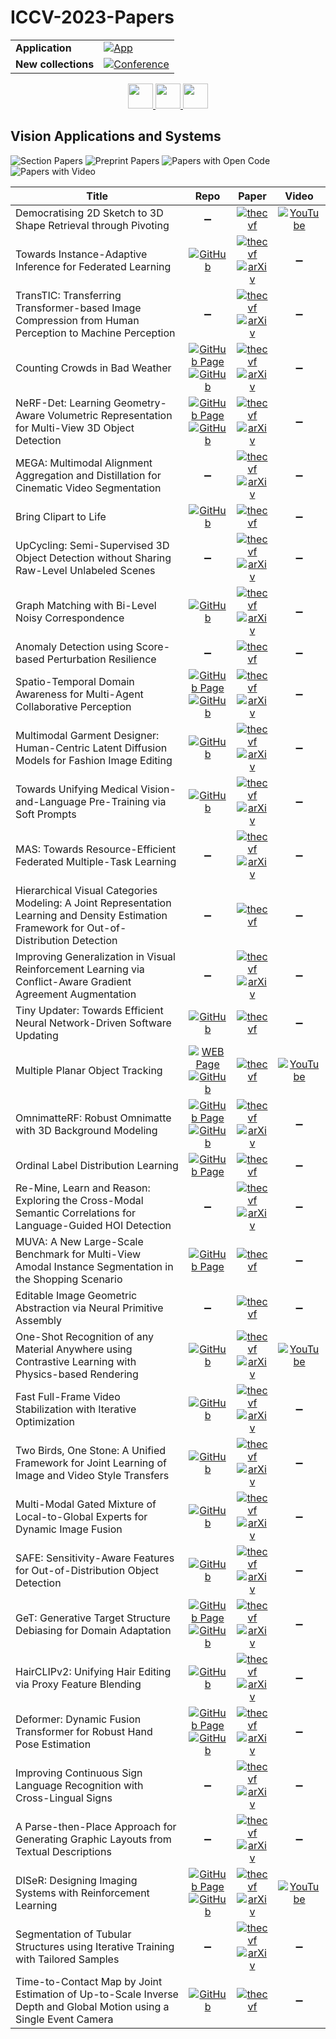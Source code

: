 # ICCV-2023-Papers

<table>
    <tr>
        <td><strong>Application</strong></td>
        <td>
            <a href="https://huggingface.co/spaces/DmitryRyumin/NewEraAI-Papers" style="float:left;">
                <img src="https://img.shields.io/badge/🤗-NewEraAI--Papers-FFD21F.svg" alt="App" />
            </a>
        </td>
    </tr>
    <tr>
        <td><strong>New collections</strong></td>
        <td>
            <a href="https://github.com/DmitryRyumin/ICCV-2023-Papers/blob/main/README.md">
                <img src="http://img.shields.io/badge/ICCV-2025-0073AE.svg" alt="Conference">
            </a>
        </td>
    </tr>
</table>

<div align="center">
    <a href="https://github.com/DmitryRyumin/ICCV-2023-Papers/blob/main/sections/2023/main/geometric-deep-learning.md">
        <img src="https://cdn.jsdelivr.net/gh/DmitryRyumin/NewEraAI-Papers@main/images/left.svg" width="40" alt="" />
    </a>
    <a href="https://github.com/DmitryRyumin/ICCV-2023-25-Papers/blob/main/README_2023.md">
        <img src="https://cdn.jsdelivr.net/gh/DmitryRyumin/NewEraAI-Papers@main/images/home.svg" width="40" alt="" />
    </a>
    <a href="https://github.com/DmitryRyumin/ICCV-2023-Papers/blob/main/sections/2023/main/machine-learning-and-dataset.md">
        <img src="https://cdn.jsdelivr.net/gh/DmitryRyumin/NewEraAI-Papers@main/images/right.svg" width="40" alt="" />
    </a>
</div>

## Vision Applications and Systems

![Section Papers](https://img.shields.io/badge/Section%20Papers-36-42BA16) ![Preprint Papers](https://img.shields.io/badge/Preprint%20Papers-26-b31b1b) ![Papers with Open Code](https://img.shields.io/badge/Papers%20with%20Open%20Code-21-1D7FBF) ![Papers with Video](https://img.shields.io/badge/Papers%20with%20Video-4-FF0000)

| **Title** | **Repo** | **Paper** | **Video** |
|-----------|:--------:|:---------:|:---------:|
| Democratising 2D Sketch to 3D Shape Retrieval through Pivoting | :heavy_minus_sign: | [![thecvf](https://img.shields.io/badge/pdf-thecvf-7395C5.svg)](https://openaccess.thecvf.com/content/ICCV2023/papers/Chowdhury_Democratising_2D_Sketch_to_3D_Shape_Retrieval_Through_Pivoting_ICCV_2023_paper.pdf) | [![YouTube](https://img.shields.io/badge/YouTube-%23FF0000.svg?style=for-the-badge&logo=YouTube&logoColor=white)](https://www.youtube.com/watch?v=iM1A81QEhfw) |
| Towards Instance-Adaptive Inference for Federated Learning | [![GitHub](https://img.shields.io/github/stars/chunmeifeng/FedIns?style=flat)](https://github.com/chunmeifeng/FedIns) | [![thecvf](https://img.shields.io/badge/pdf-thecvf-7395C5.svg)](https://openaccess.thecvf.com/content/ICCV2023/papers/Feng_Towards_Instance-adaptive_Inference_for_Federated_Learning_ICCV_2023_paper.pdf) <br /> [![arXiv](https://img.shields.io/badge/arXiv-2308.06051-b31b1b.svg)](https://arxiv.org/abs/2308.06051) | :heavy_minus_sign: |
| TransTIC: Transferring Transformer-based Image Compression from Human Perception to Machine Perception | :heavy_minus_sign: | [![thecvf](https://img.shields.io/badge/pdf-thecvf-7395C5.svg)](https://openaccess.thecvf.com/content/ICCV2023/papers/Chen_TransTIC_Transferring_Transformer-based_Image_Compression_from_Human_Perception_to_Machine_ICCV_2023_paper.pdf) <br /> [![arXiv](https://img.shields.io/badge/arXiv-2306.05085-b31b1b.svg)](https://arxiv.org/abs/2306.05085) | :heavy_minus_sign: |
| Counting Crowds in Bad Weather | [![GitHub Page](https://img.shields.io/badge/GitHub-Page-159957.svg)](https://awccnet.github.io/) <br /> [![GitHub](https://img.shields.io/github/stars/awccnet/AWCC-Net?style=flat)](https://github.com/awccnet/AWCC-Net) | [![thecvf](https://img.shields.io/badge/pdf-thecvf-7395C5.svg)](https://openaccess.thecvf.com/content/ICCV2023/papers/Huang_Counting_Crowds_in_Bad_Weather_ICCV_2023_paper.pdf) <br /> [![arXiv](https://img.shields.io/badge/arXiv-2306.01209-b31b1b.svg)](https://arxiv.org/abs/2306.01209) | :heavy_minus_sign: |
| NeRF-Det: Learning Geometry-Aware Volumetric Representation for Multi-View 3D Object Detection | [![GitHub Page](https://img.shields.io/badge/GitHub-Page-159957.svg)](https://chenfengxu714.github.io/nerfdet/) <br /> [![GitHub](https://img.shields.io/github/stars/facebookresearch/NeRF-Det?style=flat)](https://github.com/facebookresearch/NeRF-Det) | [![thecvf](https://img.shields.io/badge/pdf-thecvf-7395C5.svg)](https://openaccess.thecvf.com/content/ICCV2023/papers/Xu_NeRF-Det_Learning_Geometry-Aware_Volumetric_Representation_for_Multi-View_3D_Object_Detection_ICCV_2023_paper.pdf) <br /> [![arXiv](https://img.shields.io/badge/arXiv-2307.14620-b31b1b.svg)](https://arxiv.org/abs/2307.14620) | :heavy_minus_sign: |
| MEGA: Multimodal Alignment Aggregation and Distillation for Cinematic Video Segmentation | :heavy_minus_sign: | [![thecvf](https://img.shields.io/badge/pdf-thecvf-7395C5.svg)](https://openaccess.thecvf.com/content/ICCV2023/papers/Sadoughi_MEGA_Multimodal_Alignment_Aggregation_and_Distillation_For_Cinematic_Video_Segmentation_ICCV_2023_paper.pdf) <br /> [![arXiv](https://img.shields.io/badge/arXiv-2308.11185-b31b1b.svg)](https://arxiv.org/abs/2308.11185) | :heavy_minus_sign: |
| Bring Clipart to Life | [![GitHub](https://img.shields.io/github/stars/dangsq/ClipFaceShop?style=flat)](https://github.com/dangsq/ClipFaceShop) | [![thecvf](https://img.shields.io/badge/pdf-thecvf-7395C5.svg)](https://openaccess.thecvf.com/content/ICCV2023/papers/Zhao_Bring_Clipart_to_Life_ICCV_2023_paper.pdf) | :heavy_minus_sign: |
| UpCycling: Semi-Supervised 3D Object Detection without Sharing Raw-Level Unlabeled Scenes | :heavy_minus_sign: | [![thecvf](https://img.shields.io/badge/pdf-thecvf-7395C5.svg)](https://openaccess.thecvf.com/content/ICCV2023/papers/Hwang_UpCycling_Semi-supervised_3D_Object_Detection_without_Sharing_Raw-level_Unlabeled_Scenes_ICCV_2023_paper.pdf) <br /> [![arXiv](https://img.shields.io/badge/arXiv-2211.11950-b31b1b.svg)](https://arxiv.org/abs/2211.11950) | :heavy_minus_sign: |
| Graph Matching with Bi-Level Noisy Correspondence | [![GitHub](https://img.shields.io/github/stars/XLearning-SCU/2023-ICCV-COMMON?style=flat)](https://github.com/XLearning-SCU/2023-ICCV-COMMON) | [![thecvf](https://img.shields.io/badge/pdf-thecvf-7395C5.svg)](https://openaccess.thecvf.com/content/ICCV2023/papers/Lin_Graph_Matching_with_Bi-level_Noisy_Correspondence_ICCV_2023_paper.pdf) <br /> [![arXiv](https://img.shields.io/badge/arXiv-2212.04085-b31b1b.svg)](https://arxiv.org/abs/2212.04085) | :heavy_minus_sign: |
| Anomaly Detection using Score-based Perturbation Resilience | :heavy_minus_sign: | [![thecvf](https://img.shields.io/badge/pdf-thecvf-7395C5.svg)](https://openaccess.thecvf.com/content/ICCV2023/papers/Shin_Anomaly_Detection_using_Score-based_Perturbation_Resilience_ICCV_2023_paper.pdf) | :heavy_minus_sign: |
| Spatio-Temporal Domain Awareness for Multi-Agent Collaborative Perception | [![GitHub Page](https://img.shields.io/badge/GitHub-Page-159957.svg)](https://ydk122024.github.io/SCOPE/) <br /> [![GitHub](https://img.shields.io/github/stars/starfdu1418/SCOPE?style=flat)](https://github.com/starfdu1418/SCOPE) | [![thecvf](https://img.shields.io/badge/pdf-thecvf-7395C5.svg)](https://openaccess.thecvf.com/content/ICCV2023/papers/Yang_Spatio-Temporal_Domain_Awareness_for_Multi-Agent_Collaborative_Perception_ICCV_2023_paper.pdf) <br /> [![arXiv](https://img.shields.io/badge/arXiv-2307.13929-b31b1b.svg)](https://arxiv.org/abs/2307.13929) | :heavy_minus_sign: |
| Multimodal Garment Designer: Human-Centric Latent Diffusion Models for Fashion Image Editing | [![GitHub](https://img.shields.io/github/stars/aimagelab/multimodal-garment-designer?style=flat)](https://github.com/aimagelab/multimodal-garment-designer) | [![thecvf](https://img.shields.io/badge/pdf-thecvf-7395C5.svg)](https://openaccess.thecvf.com/content/ICCV2023/papers/Baldrati_Multimodal_Garment_Designer_Human-Centric_Latent_Diffusion_Models_for_Fashion_Image_ICCV_2023_paper.pdf) <br /> [![arXiv](https://img.shields.io/badge/arXiv-2304.02051-b31b1b.svg)](https://arxiv.org/abs/2304.02051) | :heavy_minus_sign: |
| Towards Unifying Medical Vision-and-Language Pre-Training via Soft Prompts | [![GitHub](https://img.shields.io/github/stars/zhjohnchan/ptunifier?style=flat)](https://github.com/zhjohnchan/ptunifier) | [![thecvf](https://img.shields.io/badge/pdf-thecvf-7395C5.svg)](https://openaccess.thecvf.com/content/ICCV2023/papers/Chen_Towards_Unifying_Medical_Vision-and-Language_Pre-Training_via_Soft_Prompts_ICCV_2023_paper.pdf) <br /> [![arXiv](https://img.shields.io/badge/arXiv-2302.08958-b31b1b.svg)](https://arxiv.org/abs/2302.08958) | :heavy_minus_sign: |
| MAS: Towards Resource-Efficient Federated Multiple-Task Learning | :heavy_minus_sign: | [![thecvf](https://img.shields.io/badge/pdf-thecvf-7395C5.svg)](https://openaccess.thecvf.com/content/ICCV2023/papers/Zhuang_MAS_Towards_Resource-Efficient_Federated_Multiple-Task_Learning_ICCV_2023_paper.pdf) <br /> [![arXiv](https://img.shields.io/badge/arXiv-2307.11285-b31b1b.svg)](https://arxiv.org/abs/2307.11285) | :heavy_minus_sign: |
| Hierarchical Visual Categories Modeling: A Joint Representation Learning and Density Estimation Framework for Out-of-Distribution Detection | :heavy_minus_sign: | [![thecvf](https://img.shields.io/badge/pdf-thecvf-7395C5.svg)](https://openaccess.thecvf.com/content/ICCV2023/papers/Li_Hierarchical_Visual_Categories_Modeling_A_Joint_Representation_Learning_and_Density_ICCV_2023_paper.pdf) | :heavy_minus_sign: |
| Improving Generalization in Visual Reinforcement Learning via Conflict-Aware Gradient Agreement Augmentation | :heavy_minus_sign: | [![thecvf](https://img.shields.io/badge/pdf-thecvf-7395C5.svg)](https://openaccess.thecvf.com/content/ICCV2023/papers/Liu_Improving_Generalization_in_Visual_Reinforcement_Learning_via_Conflict-aware_Gradient_Agreement_ICCV_2023_paper.pdf) <br /> [![arXiv](https://img.shields.io/badge/arXiv-2308.01194-b31b1b.svg)](https://arxiv.org/abs/2308.01194) | :heavy_minus_sign: |
| Tiny Updater: Towards Efficient Neural Network-Driven Software Updating | [![GitHub](https://img.shields.io/github/stars/ArchipLab-LinfengZhang/TinyUpdater?style=flat)](https://github.com/ArchipLab-LinfengZhang/TinyUpdater) | [![thecvf](https://img.shields.io/badge/pdf-thecvf-7395C5.svg)](https://openaccess.thecvf.com/content/ICCV2023/papers/Zhang_Tiny_Updater_Towards_Efficient_Neural_Network-Driven_Software_Updating_ICCV_2023_paper.pdf) | :heavy_minus_sign: |
| Multiple Planar Object Tracking | [![WEB Page](https://img.shields.io/badge/WEB-Page-159957.svg)](https://zzcheng.top/MPOT/) <br /> [![GitHub](https://img.shields.io/github/stars/nku-zhichengzhang/MPOT?style=flat)](https://github.com/nku-zhichengzhang/MPOT) | [![thecvf](https://img.shields.io/badge/pdf-thecvf-7395C5.svg)](https://openaccess.thecvf.com/content/ICCV2023/papers/Zhang_Multiple_Planar_Object_Tracking_ICCV_2023_paper.pdf) | [![YouTube](https://img.shields.io/badge/YouTube-%23FF0000.svg?style=for-the-badge&logo=YouTube&logoColor=white)](https://www.youtube.com/watch?v=1kE_VJgM4u8) |
| OmnimatteRF: Robust Omnimatte with 3D Background Modeling | [![GitHub Page](https://img.shields.io/badge/GitHub-Page-159957.svg)](https://omnimatte-rf.github.io/) <br /> [![GitHub](https://img.shields.io/github/stars/facebookresearch/OmnimatteRF?style=flat)](https://github.com/facebookresearch/OmnimatteRF) | [![thecvf](https://img.shields.io/badge/pdf-thecvf-7395C5.svg)](https://openaccess.thecvf.com/content/ICCV2023/papers/Lin_OmnimatteRF_Robust_Omnimatte_with_3D_Background_Modeling_ICCV_2023_paper.pdf) <br /> [![arXiv](https://img.shields.io/badge/arXiv-2309.07749-b31b1b.svg)](https://arxiv.org/abs/2309.07749) | :heavy_minus_sign: |
| Ordinal Label Distribution Learning | [![GitHub Page](https://img.shields.io/badge/GitHub-Page-159957.svg)](https://downdric23.github.io/) | [![thecvf](https://img.shields.io/badge/pdf-thecvf-7395C5.svg)](https://openaccess.thecvf.com/content/ICCV2023/papers/Wen_Ordinal_Label_Distribution_Learning_ICCV_2023_paper.pdf) | :heavy_minus_sign: |
| Re-Mine, Learn and Reason: Exploring the Cross-Modal Semantic Correlations for Language-Guided HOI Detection | :heavy_minus_sign: | [![thecvf](https://img.shields.io/badge/pdf-thecvf-7395C5.svg)](https://openaccess.thecvf.com/content/ICCV2023/papers/Cao_Re-mine_Learn_and_Reason_Exploring_the_Cross-modal_Semantic_Correlations_for_ICCV_2023_paper.pdf) <br /> [![arXiv](https://img.shields.io/badge/arXiv-2307.13529-b31b1b.svg)](https://arxiv.org/abs/2307.13529) | :heavy_minus_sign: |
| MUVA: A New Large-Scale Benchmark for Multi-View Amodal Instance Segmentation in the Shopping Scenario | [![GitHub Page](https://img.shields.io/badge/GitHub-Page-159957.svg)](https://zhixuanli.github.io/project_2023_ICCV_MUVA/) | [![thecvf](https://img.shields.io/badge/pdf-thecvf-7395C5.svg)](https://openaccess.thecvf.com/content/ICCV2023/papers/Li_MUVA_A_New_Large-Scale_Benchmark_for_Multi-View_Amodal_Instance_Segmentation_ICCV_2023_paper.pdf) | :heavy_minus_sign: |
| Editable Image Geometric Abstraction via Neural Primitive Assembly | :heavy_minus_sign: | [![thecvf](https://img.shields.io/badge/pdf-thecvf-7395C5.svg)](https://openaccess.thecvf.com/content/ICCV2023/papers/Chen_Editable_Image_Geometric_Abstraction_via_Neural_Primitive_Assembly_ICCV_2023_paper.pdf) | :heavy_minus_sign: |
| One-Shot Recognition of any Material Anywhere using Contrastive Learning with Physics-based Rendering | [![GitHub](https://img.shields.io/github/stars/ZuseZ4/MatSim-Dataset-Generator-Scripts-And-Neural-net?style=flat)](https://github.com/ZuseZ4/MatSim-Dataset-Generator-Scripts-And-Neural-net) | [![thecvf](https://img.shields.io/badge/pdf-thecvf-7395C5.svg)](https://openaccess.thecvf.com/content/ICCV2023/papers/Drehwald_One-Shot_Recognition_of_Any_Material_Anywhere_Using_Contrastive_Learning_with_ICCV_2023_paper.pdf) <br /> [![arXiv](https://img.shields.io/badge/arXiv-2212.00648-b31b1b.svg)](https://arxiv.org/abs/2212.00648) | [![YouTube](https://img.shields.io/badge/YouTube-%23FF0000.svg?style=for-the-badge&logo=YouTube&logoColor=white)](https://www.youtube.com/watch?v=sXN3jmqv2SM) |
| Fast Full-Frame Video Stabilization with Iterative Optimization | [![GitHub](https://img.shields.io/github/stars/zwyking/Fast-Stab?style=flat)](https://github.com/zwyking/Fast-Stab) | [![thecvf](https://img.shields.io/badge/pdf-thecvf-7395C5.svg)](https://openaccess.thecvf.com/content/ICCV2023/papers/Zhao_Fast_Full-frame_Video_Stabilization_with_Iterative_Optimization_ICCV_2023_paper.pdf) <br /> [![arXiv](https://img.shields.io/badge/arXiv-2307.12774-b31b1b.svg)](https://arxiv.org/abs/2307.12774) | :heavy_minus_sign: |
| Two Birds, One Stone: A Unified Framework for Joint Learning of Image and Video Style Transfers | [![GitHub](https://img.shields.io/github/stars/NevSNev/UniST?style=flat)](https://github.com/NevSNev/UniST) | [![thecvf](https://img.shields.io/badge/pdf-thecvf-7395C5.svg)](https://openaccess.thecvf.com/content/ICCV2023/papers/Gu_Two_Birds_One_Stone_A_Unified_Framework_for_Joint_Learning_ICCV_2023_paper.pdf) <br /> [![arXiv](https://img.shields.io/badge/arXiv-2304.11335-b31b1b.svg)](https://arxiv.org/abs/2304.11335) | :heavy_minus_sign: |
| Multi-Modal Gated Mixture of Local-to-Global Experts for Dynamic Image Fusion | [![GitHub](https://img.shields.io/github/stars/SunYM2020/MoE-Fusion?style=flat)](https://github.com/SunYM2020/MoE-Fusion) | [![thecvf](https://img.shields.io/badge/pdf-thecvf-7395C5.svg)](https://openaccess.thecvf.com/content/ICCV2023/papers/Cao_Multi-Modal_Gated_Mixture_of_Local-to-Global_Experts_for_Dynamic_Image_Fusion_ICCV_2023_paper.pdf) <br /> [![arXiv](https://img.shields.io/badge/arXiv-2302.01392-b31b1b.svg)](https://arxiv.org/abs/2302.01392) | :heavy_minus_sign: |
| SAFE: Sensitivity-Aware Features for Out-of-Distribution Object Detection | [![GitHub](https://img.shields.io/github/stars/SamWilso/SAFE_Official?style=flat)](https://github.com/SamWilso/SAFE_Official) | [![thecvf](https://img.shields.io/badge/pdf-thecvf-7395C5.svg)](https://openaccess.thecvf.com/content/ICCV2023/papers/Wilson_SAFE_Sensitivity-Aware_Features_for_Out-of-Distribution_Object_Detection_ICCV_2023_paper.pdf) <br /> [![arXiv](https://img.shields.io/badge/arXiv-2208.13930-b31b1b.svg)](https://arxiv.org/abs/2208.13930) | :heavy_minus_sign: |
| GeT: Generative Target Structure Debiasing for Domain Adaptation | [![GitHub Page](https://img.shields.io/badge/GitHub-Page-159957.svg)](https://lulusindazc.github.io/getproject/) <br /> [![GitHub](https://img.shields.io/github/stars/lulusindazc/Get?style=flat)](https://github.com/lulusindazc/Get) | [![thecvf](https://img.shields.io/badge/pdf-thecvf-7395C5.svg)](https://openaccess.thecvf.com/content/ICCV2023/papers/Zhang_GeT_Generative_Target_Structure_Debiasing_for_Domain_Adaptation_ICCV_2023_paper.pdf) <br /> [![arXiv](https://img.shields.io/badge/arXiv-2308.10205-b31b1b.svg)](https://arxiv.org/abs/2308.10205) | :heavy_minus_sign: |
| HairCLIPv2: Unifying Hair Editing via Proxy Feature Blending | [![GitHub](https://img.shields.io/github/stars/wty-ustc/HairCLIPv2?style=flat)](https://github.com/wty-ustc/HairCLIPv2) | [![thecvf](https://img.shields.io/badge/pdf-thecvf-7395C5.svg)](https://openaccess.thecvf.com/content/ICCV2023/papers/Wei_HairCLIPv2_Unifying_Hair_Editing_via_Proxy_Feature_Blending_ICCV_2023_paper.pdf) <br /> [![arXiv](https://img.shields.io/badge/arXiv-2310.10651-b31b1b.svg)](https://arxiv.org/abs/2310.10651) | :heavy_minus_sign: |
| Deformer: Dynamic Fusion Transformer for Robust Hand Pose Estimation | [![GitHub Page](https://img.shields.io/badge/GitHub-Page-159957.svg)](https://fuqichen1998.github.io/Deformer/) <br /> [![GitHub](https://img.shields.io/github/stars/fuqichen1998/Deformer?style=flat)](https://github.com/fuqichen1998/Deformer) | [![thecvf](https://img.shields.io/badge/pdf-thecvf-7395C5.svg)](https://openaccess.thecvf.com/content/ICCV2023/papers/Fu_Deformer_Dynamic_Fusion_Transformer_for_Robust_Hand_Pose_Estimation_ICCV_2023_paper.pdf) <br /> [![arXiv](https://img.shields.io/badge/arXiv-2303.04991-b31b1b.svg)](https://arxiv.org/abs/2303.04991) | :heavy_minus_sign: |
| Improving Continuous Sign Language Recognition with Cross-Lingual Signs | :heavy_minus_sign: | [![thecvf](https://img.shields.io/badge/pdf-thecvf-7395C5.svg)](https://openaccess.thecvf.com/content/ICCV2023/papers/Wei_Improving_Continuous_Sign_Language_Recognition_with_Cross-Lingual_Signs_ICCV_2023_paper.pdf) <br /> [![arXiv](https://img.shields.io/badge/arXiv-2308.10809-b31b1b.svg)](https://arxiv.org/abs/2308.10809) | :heavy_minus_sign: |
| A Parse-then-Place Approach for Generating Graphic Layouts from Textual Descriptions | :heavy_minus_sign: | [![thecvf](https://img.shields.io/badge/pdf-thecvf-7395C5.svg)](https://openaccess.thecvf.com/content/ICCV2023/papers/Lin_A_Parse-Then-Place_Approach_for_Generating_Graphic_Layouts_from_Textual_Descriptions_ICCV_2023_paper.pdf) <br /> [![arXiv](https://img.shields.io/badge/arXiv-2308.12700-b31b1b.svg)](https://arxiv.org/abs/2308.12700) | :heavy_minus_sign: |
| DISeR: Designing Imaging Systems with Reinforcement Learning | [![GitHub Page](https://img.shields.io/badge/GitHub-Page-159957.svg)](https://tzofi.github.io/diser/) <br /> [![GitHub](https://img.shields.io/github/stars/tzofi/diser?style=flat)](https://github.com/tzofi/diser) | [![thecvf](https://img.shields.io/badge/pdf-thecvf-7395C5.svg)](https://openaccess.thecvf.com/content/ICCV2023/papers/Klinghoffer_DISeR_Designing_Imaging_Systems_with_Reinforcement_Learning_ICCV_2023_paper.pdf) <br /> [![arXiv](https://img.shields.io/badge/arXiv-2309.13851-b31b1b.svg)](https://arxiv.org/abs/2309.13851) | [![YouTube](https://img.shields.io/badge/YouTube-%23FF0000.svg?style=for-the-badge&logo=YouTube&logoColor=white)](https://www.youtube.com/watch?v=Lm80OZh5eDg) |
| Segmentation of Tubular Structures using Iterative Training with Tailored Samples | :heavy_minus_sign: | [![thecvf](https://img.shields.io/badge/pdf-thecvf-7395C5.svg)](https://openaccess.thecvf.com/content/ICCV2023/papers/Liao_Segmentation_of_Tubular_Structures_Using_Iterative_Training_with_Tailored_Samples_ICCV_2023_paper.pdf) <br /> [![arXiv](https://img.shields.io/badge/arXiv-2309.08727-b31b1b.svg)](https://arxiv.org/abs/2309.08727) | :heavy_minus_sign: |
| Time-to-Contact Map by Joint Estimation of Up-to-Scale Inverse Depth and Global Motion using a Single Event Camera | [![GitHub](https://img.shields.io/github/stars/neuromorphic-paris/ETTCM?style=flat)](https://github.com/neuromorphic-paris/ETTCM) | [![thecvf](https://img.shields.io/badge/pdf-thecvf-7395C5.svg)](https://openaccess.thecvf.com/content/ICCV2023/papers/Nunes_Time-to-Contact_Map_by_Joint_Estimation_of_Up-to-Scale_Inverse_Depth_and_ICCV_2023_paper.pdf) | :heavy_minus_sign: |
